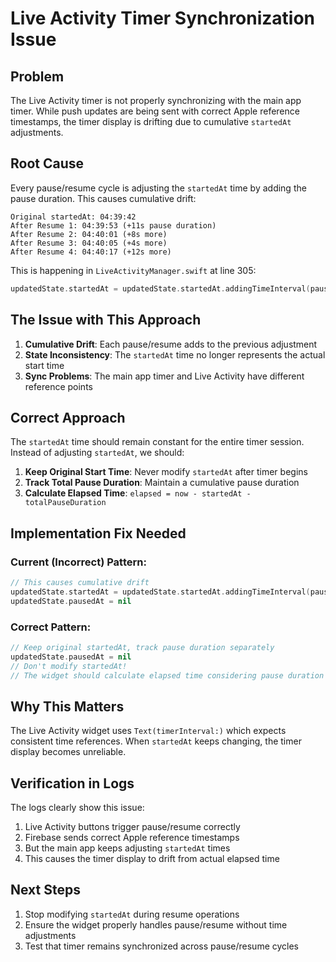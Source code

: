 # Live Activity Timer Synchronization Issue

## Problem
The Live Activity timer is not properly synchronizing with the main app timer. While push updates are being sent with correct Apple reference timestamps, the timer display is drifting due to cumulative `startedAt` adjustments.

## Root Cause
Every pause/resume cycle is adjusting the `startedAt` time by adding the pause duration. This causes cumulative drift:

```
Original startedAt: 04:39:42
After Resume 1: 04:39:53 (+11s pause duration)
After Resume 2: 04:40:01 (+8s more)
After Resume 3: 04:40:05 (+4s more)
After Resume 4: 04:40:17 (+12s more)
```

This is happening in `LiveActivityManager.swift` at line 305:
```swift
updatedState.startedAt = updatedState.startedAt.addingTimeInterval(pauseDuration)
```

## The Issue with This Approach
1. **Cumulative Drift**: Each pause/resume adds to the previous adjustment
2. **State Inconsistency**: The `startedAt` time no longer represents the actual start time
3. **Sync Problems**: The main app timer and Live Activity have different reference points

## Correct Approach
The `startedAt` time should remain constant for the entire timer session. Instead of adjusting `startedAt`, we should:

1. **Keep Original Start Time**: Never modify `startedAt` after timer begins
2. **Track Total Pause Duration**: Maintain a cumulative pause duration
3. **Calculate Elapsed Time**: `elapsed = now - startedAt - totalPauseDuration`

## Implementation Fix Needed

### Current (Incorrect) Pattern:
```swift
// This causes cumulative drift
updatedState.startedAt = updatedState.startedAt.addingTimeInterval(pauseDuration)
updatedState.pausedAt = nil
```

### Correct Pattern:
```swift
// Keep original startedAt, track pause duration separately
updatedState.pausedAt = nil
// Don't modify startedAt!
// The widget should calculate elapsed time considering pause duration
```

## Why This Matters
The Live Activity widget uses `Text(timerInterval:)` which expects consistent time references. When `startedAt` keeps changing, the timer display becomes unreliable.

## Verification in Logs
The logs clearly show this issue:
1. Live Activity buttons trigger pause/resume correctly
2. Firebase sends correct Apple reference timestamps
3. But the main app keeps adjusting `startedAt` times
4. This causes the timer display to drift from actual elapsed time

## Next Steps
1. Stop modifying `startedAt` during resume operations
2. Ensure the widget properly handles pause/resume without time adjustments
3. Test that timer remains synchronized across pause/resume cycles